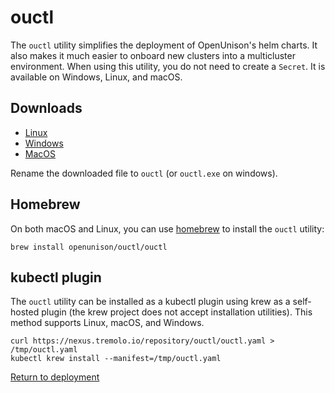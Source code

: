 # ouctl

The `ouctl` utility simplifies the deployment of OpenUnison's helm charts. It also makes it much easier to onboard new clusters into a multicluster environment.  When using this utility, you do not need to create a `Secret`.  It is available on Windows, Linux, and macOS.

## Downloads

* [Linux](https://nexus.tremolo.io/repository/ouctl/ouctl-0.0.8-linux)
* [Windows](https://nexus.tremolo.io/repository/ouctl/ouctl-0.0.8-win.exe)
* [MacOS](https://nexus.tremolo.io/repository/ouctl/ouctl-0.0.8-macos)

Rename the downloaded file to `ouctl` (or `ouctl.exe` on windows).

## Homebrew

On both macOS and Linux, you can use [homebrew](https://brew.sh/) to install the `ouctl` utility:

```
brew install openunison/ouctl/ouctl
```

## kubectl plugin

The `ouctl` utility can be installed as a kubectl plugin using krew as a self-hosted plugin (the krew project does not accept installation utilities).  This method supports Linux, macOS, and Windows.

```
curl https://nexus.tremolo.io/repository/ouctl/ouctl.yaml > /tmp/ouctl.yaml
kubectl krew install --manifest=/tmp/ouctl.yaml
```


[Return to deployment](../../deployauth#site-specific-configuration)
